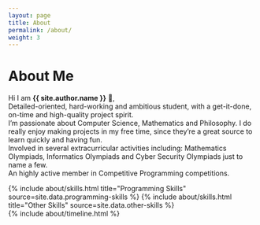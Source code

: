 ```yaml
---
layout: page
title: About
permalink: /about/
weight: 3
---
```


# **About Me**

Hi I am **{{ site.author.name }}** :wave:,<br>
Detailed-oriented, hard-working and ambitious student, with a get-it-done, on-time and high-quality project spirit.<br>
I’m passionate about Computer Science, Mathematics and Philosophy. I do really enjoy making projects in my free time, since they’re a great source to learn quickly and having fun.<br>
Involved in several extracurricular activities including: Mathematics Olympiads, Informatics Olympiads and Cyber Security Olympiads just to name a few.<br>
An highly active member in Competitive Programming competitions.

<div class="row">
{% include about/skills.html title="Programming Skills" source=site.data.programming-skills %}
{% include about/skills.html title="Other Skills" source=site.data.other-skills %}
</div>

<div class="row">
{% include about/timeline.html %}
</div>
